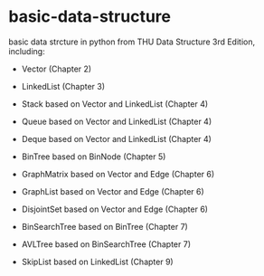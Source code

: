 # basic-data-structure

basic data strcture in python from THU Data Structure 3rd Edition, including:

* Vector (Chapter 2)

* LinkedList (Chapter 3)

* Stack based on Vector and LinkedList (Chapter 4)

* Queue based on Vector and LinkedList (Chapter 4)

* Deque based on Vector and LinkedList (Chapter 4)

* BinTree based on BinNode (Chapter 5)

* GraphMatrix based on Vector and Edge (Chapter 6)

* GraphList based on Vector and Edge (Chapter 6)

* DisjointSet based on Vector and Edge (Chapter 6)

* BinSearchTree based on BinTree (Chapter 7)

* AVLTree based on BinSearchTree (Chapter 7)

* SkipList based on LinkedList (Chapter 9)
